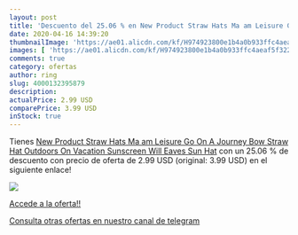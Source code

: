 ```yaml
---
layout: post
title: 'Descuento del 25.06 % en New Product Straw Hats Ma am Leisure Go '
date: 2020-04-16 14:39:20
thumbnailImage: 'https://ae01.alicdn.com/kf/H974923800e1b4a0b933ffc4aeaf5f3225/New-Product-Straw-Hats-Ma-am-Leisure-Go-On-A-Journey-Bow-Straw-Hat-Outdoors-On.jpg_350x350._SL200_.jpg'
images: [ 'https://ae01.alicdn.com/kf/H974923800e1b4a0b933ffc4aeaf5f3225/New-Product-Straw-Hats-Ma-am-Leisure-Go-On-A-Journey-Bow-Straw-Hat-Outdoors-On.jpg_350x350._SL200_.jpg' ]
comments: true
category: ofertas
author: ring
slug: 4000132395879
description:
actualPrice: 2.99 USD
comparePrice: 3.99 USD
inStock: true
---
```


Tienes [New Product Straw Hats Ma am Leisure Go On A Journey Bow Straw Hat Outdoors On Vacation Sunscreen Will Eaves Sun Hat](https://www.amazon.com/dp/4000132395879/?tag=redken08-20) con un 25.06 % de descuento con precio de oferta de 2.99 USD (original: 3.99 USD) en el siguiente enlace!

[![](https://ae01.alicdn.com/kf/H974923800e1b4a0b933ffc4aeaf5f3225/New-Product-Straw-Hats-Ma-am-Leisure-Go-On-A-Journey-Bow-Straw-Hat-Outdoors-On.jpg_350x350._SL200_.jpg)](https://www.amazon.com/dp/4000132395879/?tag=redken08-20)

[Accede a la oferta!!](https://www.amazon.com/dp/4000132395879/?tag=redken08-20)

[Consulta otras ofertas en nuestro canal de telegram](https://t.me/s/ofertas25)
